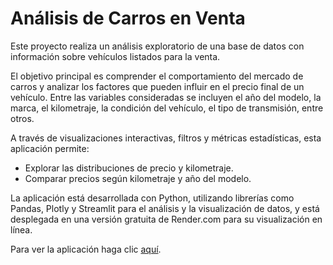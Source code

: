 # Análisis de Carros en Venta

Este proyecto realiza un análisis exploratorio de una base de datos con información sobre vehículos listados para la venta.

El objetivo principal es comprender el comportamiento del mercado de carros y analizar los factores que pueden influir en el precio final de un vehículo. Entre las variables consideradas se incluyen el año del modelo, la marca, el kilometraje, la condición del vehículo, el tipo de transmisión, entre otros.

A través de visualizaciones interactivas, filtros y métricas estadísticas, esta aplicación permite:

- Explorar las distribuciones de precio y kilometraje.
- Comparar precios según kilometraje y año del modelo.

La aplicación está desarrollada con Python, utilizando librerías como Pandas, Plotly y Streamlit para el análisis y la visualización de datos, y está desplegada en una versión gratuita de Render.com para su visualización en línea.

Para ver la aplicación haga clic [aquí](https://analisis-de-carros-en-venta.onrender.com).
